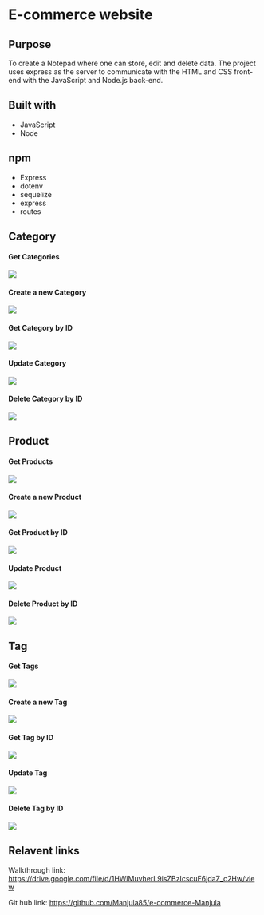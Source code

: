 # E-commerce website

## Purpose
To create a Notepad where one can store, edit and delete data. The project uses express as the server to communicate with the HTML and CSS front-end with the JavaScript and Node.js back-end.

## Built with
* JavaScript
* Node

## npm 
* Express
* dotenv
* sequelize
* express
* routes

## Category

#### Get Categories
![](images/getCategories.PNG)

#### Create a new Category
![](images/createNewCategory.PNG)

#### Get Category by ID
![](images/getCategoryByID.PNG)

#### Update Category
![](images/updateCategory.PNG)

#### Delete Category by ID
![](images/deleteCategoryByID.PNG)

## Product

#### Get Products
![](images/getProducts.PNG)

#### Create a new Product
![](images/createNewProduct.PNG)

#### Get Product by ID
![](images/getProductByID.PNG)

#### Update Product
![](images/updateProduct.PNG)

#### Delete Product by ID
![](images/deleteProductByID.PNG)

## Tag

#### Get Tags
![](images/getTags.PNG)

#### Create a new Tag
![](images/createNewTag.PNG)

#### Get Tag by ID
![](images/getTagByID.PNG)

#### Update Tag
![](images/updateTag.PNG)

#### Delete Tag by ID
![](images/deleteTagByID.PNG)

## Relavent links
Walkthrough link: https://drive.google.com/file/d/1HWiMuvherL9isZBzIcscuF6jdaZ_c2Hw/view

Git hub link: https://github.com/Manjula85/e-commerce-Manjula
